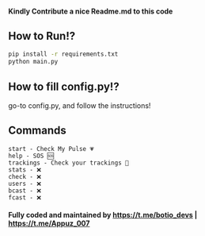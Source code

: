 #### Kindly Contribute a nice Readme.md to this code

## How to Run!?
```bash
pip install -r requirements.txt
python main.py
```

## How to fill config.py!?
 go-to config.py, and follow the instructions!

## Commands
```
start - Check My Pulse 💗
help - SOS 🆘
trackings - Check your trackings 📌
stats - ❌
check - ❌
users - ❌
bcast - ❌
fcast - ❌
```




#### Fully coded and maintained by https://t.me/botio_devs | https://t.me/Appuz_007
